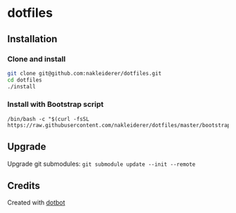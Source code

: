 # dotfiles

## Installation

### Clone and install

```sh
git clone git@github.com:nakleiderer/dotfiles.git
cd dotfiles
./install
```

### Install with Bootstrap script

```
/bin/bash -c "$(curl -fsSL https://raw.githubusercontent.com/nakleiderer/dotfiles/master/bootstrap.sh)"
```

## Upgrade

Upgrade git submodules: `git submodule update --init --remote`

## Credits

Created with [dotbot](https://github.com/anishathalye/dotbot)

